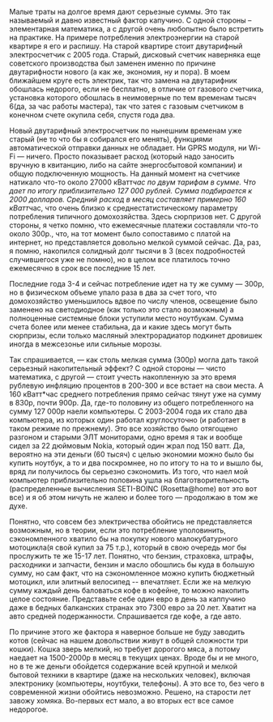 Малые траты на долгое время дают серьезные суммы. Это так называемый и давно известный фактор капучино. С одной стороны – элементарная математика, а с другой очень любопытно было встретить на практике. На примере потребления электроэнергии на старой квартире я его и распишу.
На старой квартире стоит двутарифный электросчетчик с 2005 года. Старый, дисковый счетчик наверняка еще советского производства был заменен именно по причине двутарифности нового (а как же, экономия, ну и пора). В моем ближайшем круге есть электрик, так что замена на двутарифник обошлась недорого, если не бесплатно, в отличие от газового счетчика, установка которого обошлась в неимоверные по тем временам тысяч 6(да, за час работы мастера), так что затея с газовым счетчиком в конечном счете окупила себя, спустя года два.

Новый двутарифный электросчетчик по нынешним временам уже старый (не то что бы я собирался его менять), функциями автоматической отправки данных не обладает. Ни GPRS модуля, ни Wi-Fi — ничего. Просто показывает расход (который надо заносить вручную в квитанцию, либо на сайте энергосбытовой компании) и общую подключенную мощность.
На данный момент на счетчике натикало что-то около 27000 кВатт*час по двум тарифам в сумме. Что дает по итогу приблизительно 127 000 рублей. Сумма подбирается к 2000 долларов. Средний расход в месяц составляет примерно 160 кВатт*час, что очень близко к среднестатистическому параметру потребления типичного домохозяйства. Здесь сюрпризов нет. С другой стороны, я четко помню, что ежемесячные платежи составляли что-то около 300р., что, на тот момент было сопоставимо с платой на интернет, но представляется довольно мелкой суммой сейчас. Да, раз, я помню, накопился солидный долг тысячи в 3 (всех подробностей случившегося уже не помню), но в целом все платилось точно ежемесячно в срок все последние 15 лет.

Последние года 3-4 и сейчас потребление идет на ту же сумму — 300р, но в физическом объеме упало раза в два за счет того, что домохозяйство уменьшилось вдвое по числу членов, освещение было заменено на светодиодное (как только это стало возможным) а полноценные системные блоки уступили место ноутбукам. Сумма счета более или менее стабильна, да и какие здесь могут быть сюрпризы, если только масляный электрорадиатор подкинет дровишек иногда в межсезонье или сильные морозы. 

Так спрашивается, — как столь мелкая сумма (300р) могла дать такой серьезный накопительный эффект? С одной стороны — чисто математика, с другой — стоит учесть накопленную за это время рублевую инфляцию процентов в 200-300 и все встает на свои места. А 160 кВатт*час среднего потребления прямо сейчас тянут уже на сумму в 830р, почти 900р.
Да, где-то половину из общего потребленного на сумму 127 000р наели компьютеры. С 2003-2004 года их стало два компьютера, из которых один работал круглосуточно (и работает в таком режиме по прежнему). Это все хозяйство было отягощено разгоном и старыми ЭЛТ мониторами, одно время я так и вообще сидел за 22 дюймовым Nokia, который один жрал под 150 ватт. Да, вероятно на эти деньги (60 тысяч) с целью экономии можно было бы купить ноутбук, а то и два поскромнее, но по итогу то на то и вышло бы, вряд ли получилось бы серьезно сэкономить. Из того, что наел мой компьютер приблизительно половина ушла на благотворительность (распределенные вычисления SETI-BOINC (Rosetta@home) вот это вот все) и я об этом ничуть не жалею и более того — продолжаю в том же духе.

Понятно, что совсем без электричества обойтись не представляется возможным, но в теории, если это потребление уполовинить, сэкономленного хватило бы на покупку нового малокубатурного мотоцикла(я свой купил за 75 т.р.), который в свою очередь мог бы прослужить те же 15-17 лет. Понятно, что бензин, страховка, штрафы, расходники и запчасти, бензин и масло обошлись бы куда в большую сумму, но сам факт, что на сэкономленное можно купить бюджетный мотоцикл, или элитный велосипед -- впечатляет.
Если же на мелкую сумму каждый день баловаться кофе в кофейне, то можно накопить целое состояние. Представьте себе один евро в день за каппучино даже в бедных балканских странах это 7300 евро за 20 лет. Хватит на авто средней подержанности. Спрашивается где кофе, а где авто.

По причине этого же фактора я наверное больше не буду заводить котов (сейчас на нашем довольствии живут в общей сложности три кошки). Кошка зверь мелкий, но требует дорогого мяса, а потому наедает на 1500-2000р в месяц в текущих ценах. Вроде бы и не много, но в те же деньги обойдется содержание всей крупной и мелкой бытовой техники в квартире (даже на нескольких человек), включая электронику (компьютеры, ноутбуки, телефоны). А это все то, без чего в современной жизни обойтись невозможно. Решено, на старости лет завожу хомяка. Во-первых ест мало, а во вторых ест все самое недорогое.
